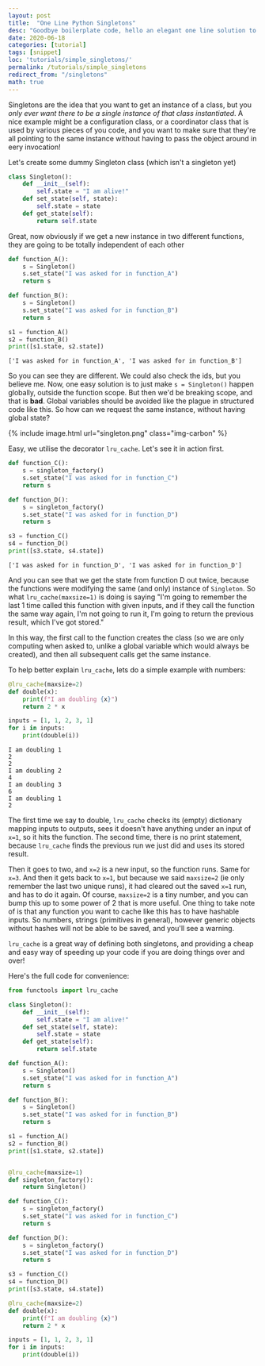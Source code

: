 ```yaml
---
layout: post
title:  "One Line Python Singletons"
desc: "Goodbye boilerplate code, hello an elegant one line solution to get singletons in python"
date: 2020-06-18
categories: [tutorial]
tags: [snippet]
loc: 'tutorials/simple_singletons/'
permalink: /tutorials/simple_singletons
redirect_from: "/singletons"
math: true
---
```


Singletons are the idea that you want to get an instance of a class, but you *only ever want there to be a single instance of that class instantiated*. A nice example might be a configuration class, or a coordinator class that is used by various pieces of you code, and you want to make sure that they're all pointing to the same instance without having to pass the object around in eery invocation!

Let's create some dummy Singleton class (which isn't a singleton yet)


```python
class Singleton():
    def __init__(self):
        self.state = "I am alive!"
    def set_state(self, state):
        self.state = state
    def get_state(self):
        return self.state
```

Great, now obviously if we get a new instance in two different functions, they are going to be totally independent of each other


```python
def function_A():
    s = Singleton()
    s.set_state("I was asked for in function_A")
    return s

def function_B():
    s = Singleton()
    s.set_state("I was asked for in function_B")
    return s

s1 = function_A()
s2 = function_B()
print([s1.state, s2.state])
```

    ['I was asked for in function_A', 'I was asked for in function_B']
    

So you can see they are different. We could also check the ids, but you believe me. Now, one easy solution is to just make `s = Singleton()` happen globally, outside the function scope. But then we'd be breaking scope, and that is **bad**. Global variables should be avoided like the plague in structured code like this. So how can we request the same instance, without having global state?



{% include image.html url="singleton.png" class="img-carbon" %}

Easy, we utilise the decorator `lru_cache`. Let's see it in action first.


```python
def function_C():
    s = singleton_factory()
    s.set_state("I was asked for in function_C")
    return s

def function_D():
    s = singleton_factory()
    s.set_state("I was asked for in function_D")
    return s

s3 = function_C()
s4 = function_D()
print([s3.state, s4.state])
```

    ['I was asked for in function_D', 'I was asked for in function_D']
    

And you can see that we get the state from function D out twice, because the functions were modifying the same (and only) instance of `Singleton`. So what `lru_cache(maxsize=1)` is doing is saying "I'm going to remember the last 1 time called this function with given inputs, and if they call the function the same way again, I'm not going to run it, I'm going to return the previous result, which I've got stored."

In this way, the first call to the function creates the class (so we are only computing when asked to, unlike a global variable which would always be created), and then all subsequent calls get the same instance.

To help better explain `lru_cache`, lets do a simple example with numbers:


```python
@lru_cache(maxsize=2)
def double(x):
    print(f"I am doubling {x}")
    return 2 * x

inputs = [1, 1, 2, 3, 1]
for i in inputs:
    print(double(i))
```

    I am doubling 1
    2
    2
    I am doubling 2
    4
    I am doubling 3
    6
    I am doubling 1
    2
    

The first time we say to double, `lru_cache` checks its (empty) dictionary mapping inputs to outputs, sees it doesn't have anything under an input of `x=1`, so it hits the function. The second time, there is no print statement, because `lru_cache` finds the previous run we just did and uses its stored result.

Then it goes to two, and `x=2` is a new input, so the function runs. Same for `x=3`. And then it gets back to `x=1`, but because we said `maxsize=2` (ie only remember the last two unique runs), it had cleared out the saved `x=1` run, and has to do it again. Of course, `maxsize=2` is a tiny number, and you can bump this up to some power of 2 that is more useful. One thing to take note of is that any function you want to cache like this has to have hashable inputs. So numbers, strings (primitives in general), however generic objects without hashes will not be able to be saved, and you'll see a warning. 

`lru_cache` is a great way of defining both singletons, and providing a cheap and easy way of speeding up your code if you are doing things over and over!

Here's the full code for convenience:

```python
from functools import lru_cache

class Singleton():
    def __init__(self):
        self.state = "I am alive!"
    def set_state(self, state):
        self.state = state
    def get_state(self):
        return self.state

def function_A():
    s = Singleton()
    s.set_state("I was asked for in function_A")
    return s

def function_B():
    s = Singleton()
    s.set_state("I was asked for in function_B")
    return s

s1 = function_A()
s2 = function_B()
print([s1.state, s2.state])


@lru_cache(maxsize=1)
def singleton_factory():
    return Singleton()

def function_C():
    s = singleton_factory()
    s.set_state("I was asked for in function_C")
    return s

def function_D():
    s = singleton_factory()
    s.set_state("I was asked for in function_D")
    return s

s3 = function_C()
s4 = function_D()
print([s3.state, s4.state])

@lru_cache(maxsize=2)
def double(x):
    print(f"I am doubling {x}")
    return 2 * x

inputs = [1, 1, 2, 3, 1]
for i in inputs:
    print(double(i))

```

